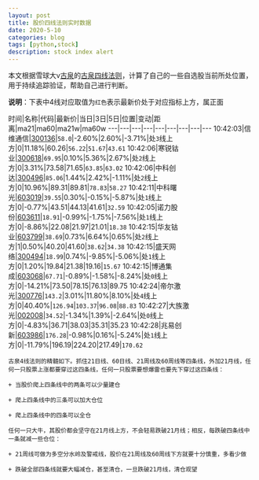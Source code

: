 ```yaml
---
layout: post
title: 股价四线法则实时数据
date: 2020-5-10
categories: blog
tags: [python,stock]
description: stock index alert
---
```



本文根据雪球大v[古泉](https://xueqiu.com/u/7148646888)的[古泉四线法则](https://xueqiu.com/7148646888/130498192)，计算了自己的一些自选股当前所处位置，用于持续追踪验证，帮助自己进行判断。

**说明**：下表中4线对应取值为`红色`表示最新价处于对应指标上方，属正面

时间|名称|代码|最新价|当日|3日|5日|位置|变动|距离|ma21|ma60|ma21w|ma60w
---|---|---|---|---|---|---|---|---
10:42:03|信维通信|[300136](https://xueqiu.com/S/SZ300136)|`58.0`|-2.60%|2.60%|-3.71%|处`3`线上方|0|11.18%|60.26|`56.22`|`51.67`|`43.61`
10:42:06|寒锐钴业|[300618](https://xueqiu.com/S/SZ300618)|`69.95`|0.10%|5.36%|2.67%|处`2`线上方|0|3.31%|73.58|71.65|`63.85`|`63.02`
10:42:06|中科创达|[300496](https://xueqiu.com/S/SZ300496)|`85.06`|1.44%|2.42%|-1.11%|处`2`线上方|0|10.96%|89.31|89.81|`78.83`|`58.27`
10:42:11|中科曙光|[603019](https://xueqiu.com/S/SH603019)|`39.55`|0.30%|-0.15%|-5.87%|处`1`线上方|0|-0.77%|43.51|44.13|41.61|`32.59`
10:42:05|诺力股份|[603611](https://xueqiu.com/S/SH603611)|`18.91`|-0.99%|-1.75%|-7.56%|处`1`线上方|0|-8.86%|22.08|21.97|21.01|`18.38`
10:42:15|华友钴业|[603799](https://xueqiu.com/S/SH603799)|`38.69`|0.73%|6.64%|0.65%|处`2`线上方|1|0.50%|40.20|41.60|`38.62`|`34.38`
10:42:15|盛天网络|[300494](https://xueqiu.com/S/SZ300494)|`18.99`|0.74%|-9.85%|-5.06%|处`1`线上方|0|1.20%|19.84|21.38|19.16|`15.67`
10:42:15|博通集成|[603068](https://xueqiu.com/S/SH603068)|`67.71`|-0.89%|-1.58%|-8.24%|处`0`线上方|0|-14.21%|73.50|78.15|76.13|89.75
10:42:24|帝尔激光|[300776](https://xueqiu.com/S/SZ300776)|`143.2`|3.01%|11.80%|8.10%|处`4`线上方|0|40.40%|`126.94`|`103.37`|`96.08`|`88.83`
10:42:27|大族激光|[002008](https://xueqiu.com/S/SZ002008)|`34.52`|-1.34%|1.39%|-2.64%|处`0`线上方|0|-4.83%|36.71|38.03|35.31|35.23
10:42:28|兆易创新|[603986](https://xueqiu.com/S/SH603986)|`176.28`|-0.98%|0.16%|-5.24%|处`1`线上方|0|-11.79%|196.19|224.20|217.49|`170.62`

```
古泉4线法则的精髓如下。抓住21日线、60日线、21周线及60周线等四条线，外加21月线，任何一只股票上涨都要穿过这四条线，任何一只股票要想爆雷也要先下穿过这四条线：

+ 当股价爬上四条线中的两条可以少量建仓

+ 爬上四条线中的三条可以加大仓位

+ 爬上四条线中的四条可以全仓

任何一只大牛，其股价都会坚守在21月线上方，不会轻易跌破21月线；相反，每跌破四条线中一条就减一些仓位：

+ 21周线可做为多空分水岭及警戒线，股价在21周线及60周线下方就要十分慎重，多看少做

+ 跌破全部四条线就要大幅减仓，甚至清仓，一旦跌破21月线，清仓观望
```